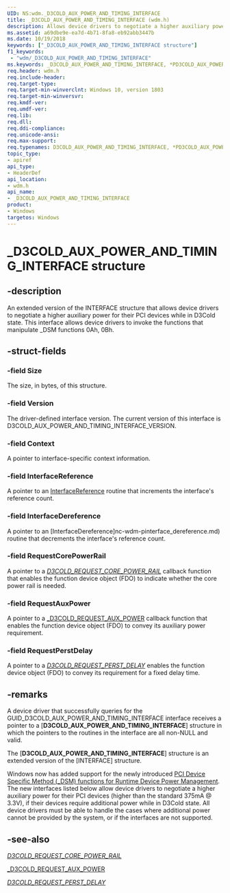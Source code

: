 ```yaml
---
UID: NS:wdm._D3COLD_AUX_POWER_AND_TIMING_INTERFACE
title: _D3COLD_AUX_POWER_AND_TIMING_INTERFACE (wdm.h)
description: Allows device drivers to negotiate a higher auxiliary power for their PCI devices while in D3Cold state. 
ms.assetid: a69dbe9e-ea7d-4b71-8fa8-eb92abb3447b
ms.date: 10/19/2018
keywords: ["_D3COLD_AUX_POWER_AND_TIMING_INTERFACE structure"]
f1_keywords:
 - "wdm/_D3COLD_AUX_POWER_AND_TIMING_INTERFACE"
ms.keywords: _D3COLD_AUX_POWER_AND_TIMING_INTERFACE, *PD3COLD_AUX_POWER_AND_TIMING_INTERFACE, D3COLD_AUX_POWER_AND_TIMING_INTERFACE, 
req.header: wdm.h
req.include-header:
req.target-type:
req.target-min-winverclnt: Windows 10, version 1803
req.target-min-winversvr:
req.kmdf-ver:
req.umdf-ver:
req.lib:
req.dll:
req.ddi-compliance:
req.unicode-ansi:
req.max-support:
req.typenames: D3COLD_AUX_POWER_AND_TIMING_INTERFACE, *PD3COLD_AUX_POWER_AND_TIMING_INTERFACE
topic_type: 
- apiref
api_type: 
- HeaderDef
api_location:
- wdm.h
api_name: 
- _D3COLD_AUX_POWER_AND_TIMING_INTERFACE
product:
- Windows
targetos: Windows
---
```


# _D3COLD_AUX_POWER_AND_TIMING_INTERFACE structure

## -description
An extended version of the INTERFACE structure that allows device drivers to negotiate a higher auxiliary power for their PCI devices while in D3Cold state. This interface allows device drivers to invoke the functions that manipulate _DSM functions 0Ah, 0Bh.

## -struct-fields

### -field Size
The size, in bytes, of this structure.

### -field Version
The driver-defined interface version. The current version of this interface is D3COLD_AUX_POWER_AND_TIMING_INTERFACE_VERSION.
 
### -field Context
A pointer to interface-specific context information.
 
### -field InterfaceReference
A pointer to an [InterfaceReference](nc-wdm-pinterface_reference.md) routine that increments the interface's reference count. 
 
### -field InterfaceDereference
A pointer to an [InterfaceDereference]nc-wdm-pinterface_dereference.md) routine that decrements the interface's reference count.
 
### -field RequestCorePowerRail
A pointer to a [_D3COLD_REQUEST_CORE_POWER_RAIL_](nc-wdm-d3cold_request_core_power_rail.md) callback function that enables the function device object (FDO) to indicate whether the core power rail is needed.

### -field RequestAuxPower
A pointer to a [_D3COLD_REQUEST_AUX_POWER](nc-wdm-d3cold_request_aux_power.md) callback function that enables the function device object (FDO) to convey its auxiliary power requirement.
 
### -field RequestPerstDelay
A pointer to a [_D3COLD_REQUEST_PERST_DELAY_](nc-wdm-d3cold_request_perst_delay.md) enables the function device object (FDO) to convey its requirement for a fixed delay time.

## -remarks
A device driver that successfully queries for the GUID_D3COLD_AUX_POWER_AND_TIMING_INTERFACE interface receives a pointer to a [**D3COLD_AUX_POWER_AND_TIMING_INTERFACE**] structure in which the pointers to the routines in the interface are all non-NULL and valid. 

The [**D3COLD_AUX_POWER_AND_TIMING_INTERFACE**] structure is an extended version of the [INTERFACE] structure.

Windows now has added support for the newly introduced [PCI Device Specific Method (_DSM) functions for Runtime Device Power Management](https://pcisig.com/sites/default/files/specification_documents/ECN_D3ColdTiming_Power_Firmware_Final.pdf). The new interfaces listed below allow device drivers to negotiate a higher auxiliary power for their PCI devices (higher than the standard 375mA @ 3.3V), if their devices require additional power while in D3Cold state. All device drivers must be able to handle the cases where additional power cannot be provided by the system, or if the interfaces are not supported.

## -see-also
[_D3COLD_REQUEST_CORE_POWER_RAIL_](nc-wdm-d3cold_request_core_power_rail.md)

[_D3COLD_REQUEST_AUX_POWER](nc-wdm-d3cold_request_aux_power.md)

[_D3COLD_REQUEST_PERST_DELAY_](nc-wdm-d3cold_request_perst_delay.md)
